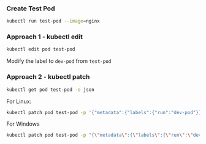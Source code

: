 
### Create Test Pod
```sh
kubectl run test-pod --image=nginx
```
### Approach 1 - kubectl edit
```sh
kubectl edit pod test-pod
```
Modify the label to `dev-pod` from `test-pod`

### Approach 2 - kubectl patch
```sh
kubectl get pod test-pod -o json
```
For Linux:
```sh
kubectl patch pod test-pod -p '{"metadata":{"labels":{"run":"dev-pod"}}}'
```
For Windows
```sh
kubectl patch pod test-pod -p "{\"metadata\":{\"labels\":{\"run\":\"dev-pod\"}}}"
```